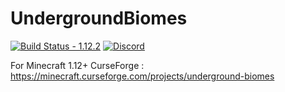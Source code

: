 # UndergroundBiomes 

[![Build Status - 1.12.2](https://img.shields.io/jenkins/build/http/www.altillimity.com/jenkins/job/Underground%20Biomes.svg)](http://www.altillimity.com/jenkins/job/Underground%20Biomes/) [![Discord](https://img.shields.io/discord/479711261274406913.svg?logo=discord&label=)](https://discord.gg/kpJEnAf)

For Minecraft 1.12+
CurseForge : https://minecraft.curseforge.com/projects/underground-biomes
